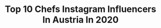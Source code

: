 ---
title: Top 10 Chefs Instagram Influencers In Austria In 2020
description: >-
  Find top chefs Instagram influencers in Austria in 2020. Most popular hashtags: #chefstalk #chef #picoftheday #chefsofinstagram.
platform: Instagram
profiles:
  - username: "kathikara"
    fullname: >-
      KATHI | VIENNA LIFESTYLE VIBES
    location: "Austria"
    followers: 8862
    engagement: 704
    commentsToLikes: 0.071659
    avatar: "https://scontent-lhr8-1.cdninstagram.com/v/t51.2885-19/s320x320/91846356_684267002384969_3481808099990306816_n.jpg?_nc_ht=scontent-lhr8-1.cdninstagram.com&_nc_ohc=gSOo-2yfCxcAX9B24II&oh=d52073ab207ccc9353856d842d1d03fa&oe=5EBC89DF"
    verified: false
    hashtags: "#fashionblogger, #door, #kaffeemaschine, #mitfahren"
  - username: "alexandragorsche"
    fullname: >-
      ALEXANDRA GORSCHE
    location: "Austria"
    followers: 24024
    engagement: 197
    commentsToLikes: 0.057288
    avatar: "https://scontent-ams4-1.cdninstagram.com/v/t51.2885-19/s320x320/66622553_925296691137437_8413168173481721856_n.jpg?_nc_ht=scontent-ams4-1.cdninstagram.com&_nc_ohc=EilgVUU8ySMAX8_gupx&oh=75f63d5dfdf867aee5c45494a670a936&oe=5EC0AE95"
    verified: false
    hashtags: "#winelover, #austria, #finedining, #gastronomie"
  - username: "derletzteanderbar"
    fullname: >-
      Henning Wehland
    location: "Austria"
    followers: 23486
    engagement: 279
    commentsToLikes: 0.045605
    avatar: "https://scontent-ams4-1.cdninstagram.com/v/t51.2885-19/s320x320/29715780_459175151164316_6402470635334795264_n.jpg?_nc_ht=scontent-ams4-1.cdninstagram.com&_nc_ohc=LkJhFloHzqkAX9dE3N5&oh=fd21c3693062715ec812f4e3d9769713&oe=5EB8DAE3"
    verified: true
    hashtags: "#gesetzdertoleranz, #42, #praktikant, #rauch"
  - username: "st3vie.gram"
    fullname: >-
      Steve Mayer
    location: "Austria"
    followers: 6890
    engagement: 944
    commentsToLikes: 0.021918
    avatar: "https://scontent-ams4-1.cdninstagram.com/v/t51.2885-19/s320x320/87657596_186117006046133_3135812732989734912_n.jpg?_nc_ht=scontent-ams4-1.cdninstagram.com&_nc_ohc=hi5NXdqm-_cAX-iF_9x&oh=51c9c660b1eb762d14e3b70b3966bdf7&oe=5EB66256"
    verified: false
    hashtags: "#traveltheworld, #funchal, #koji, #fermentation"
  - username: "kuehlingandbattenfeld"
    fullname: >-
      Organic Wines From Rheinhessen
    location: "Austria"
    followers: 17645
    engagement: 300
    commentsToLikes: 0.024984
    avatar: "https://scontent-amt2-1.cdninstagram.com/v/t51.2885-19/s320x320/40466427_1684360595020764_4106828895003607040_n.jpg?_nc_ht=scontent-amt2-1.cdninstagram.com&_nc_ohc=oFAUl4CaW8AAX-tvRar&oh=8024cf1b68aceb0c533d37d026de4a2c&oe=5EB1DD86"
    verified: false
    hashtags: "#winefreak, #instawine, #winetasting, #ilovewine"
  - username: "vegan_chef_adrian_wu"
    fullname: >-
      Vegan Chef Adrian Wu
    location: "Austria"
    followers: 6502
    engagement: 584
    commentsToLikes: 0.023621
    avatar: "https://scontent-amt2-1.cdninstagram.com/v/t51.2885-19/s320x320/56653070_409335749901658_2851407454711840768_n.jpg?_nc_ht=scontent-amt2-1.cdninstagram.com&_nc_ohc=xkfOGI4wUFcAX_sYZzT&oh=f3bf3297b9551cb268e1b7ca5c8b5ebd&oe=5EB4C98B"
    verified: false
    hashtags: "#dairyfree, #vegan, #vegetarian, #ucommunehk"
  - username: "gronda.eu"
    fullname: >-
      Gronda
    location: "Austria"
    followers: 231793
    engagement: 156
    commentsToLikes: 0.006380
    avatar: "https://scontent-lhr8-1.cdninstagram.com/v/t51.2885-19/s320x320/60022695_2709626519053118_7047645418355687424_n.jpg?_nc_ht=scontent-lhr8-1.cdninstagram.com&_nc_ohc=eiGpzLLnULYAX-Mw4Jx&oh=cc78de549176caa7f0868621dda9dee6&oe=5EB485F3"
    verified: true
    hashtags: "#chefsalert, #chefinspiration, #culinaryarts, #waiterlife"
  - username: "saschagoetzel"
    fullname: >-
      Sascha Goetzel
    location: "Austria"
    followers: 33215
    engagement: 93
    commentsToLikes: 0.039649
    avatar: "https://scontent-amt2-1.cdninstagram.com/v/t51.2885-19/s320x320/89681588_206520810558423_237276971506073600_n.jpg?_nc_ht=scontent-amt2-1.cdninstagram.com&_nc_ohc=uyJctkw4iFkAX9xNLJ-&oh=69b6e80a51072ff251d25b70be2f8bd9&oe=5EB34E29"
    verified: false
    hashtags: "#istanbul, #spring, #stopcovid19, #beatthevirus"
  - username: "sdarling_33"
    fullname: >-
      Scott Darling
    location: "Austria"
    followers: 82306
    engagement: 440
    commentsToLikes: 0.008356
    avatar: "https://scontent-lhr8-1.cdninstagram.com/v/t51.2885-19/s320x320/31966804_192963398000424_4039121626095157248_n.jpg?_nc_ht=scontent-lhr8-1.cdninstagram.com&_nc_ohc=XYDuxm1r7RsAX-7YWWJ&oh=d6ebc2286bf338089bc6fccd5e217cfe&oe=5EBBA46B"
    verified: true
    hashtags: "#lunchdate, #model, #notredamehounds, #teamlabborderless"
  - username: "adriana_polakova"
    fullname: >-
      AdrianaPolakovaofficial
    location: "Austria"
    followers: 72393
    engagement: 174
    commentsToLikes: 0.020732
    avatar: "https://scontent-lht6-1.cdninstagram.com/v/t51.2885-19/s320x320/51273689_313399862860830_2149487138574434304_n.jpg?_nc_ht=scontent-lht6-1.cdninstagram.com&_nc_ohc=bHrPtzIzcdcAX_QwwEQ&oh=b8dc3b31e44a387f40e418e11fd45bd2&oe=5EB5A7B3"
    verified: false
    hashtags: "#ostavamdoma, #naklar, #dizajnovemasinky"
---